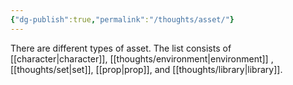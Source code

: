 ```yaml
---
{"dg-publish":true,"permalink":"/thoughts/asset/"}
---
```


There are different types of asset. The list consists of [[character\|character]], [[thoughts/environment\|environment]] , [[thoughts/set\|set]], [[prop\|prop]], and [[thoughts/library\|library]].

